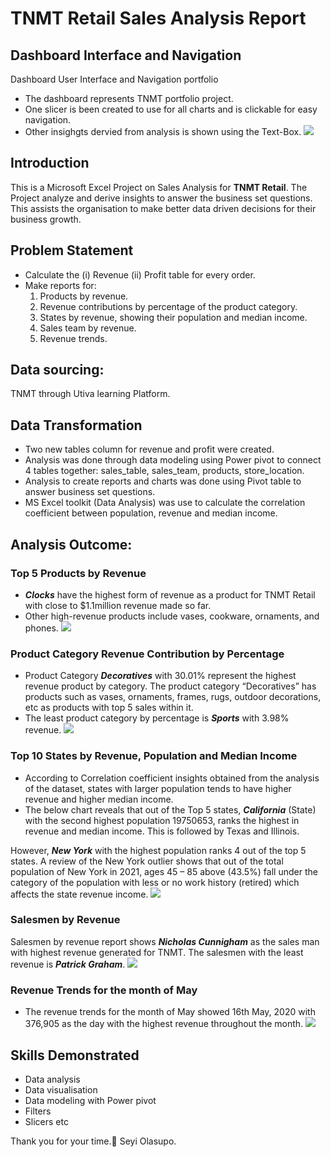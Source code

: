 # TNMT Retail Sales Analysis Report

## Dashboard Interface and Navigation
Dashboard User Interface and Navigation portfolio
- The dashboard represents TNMT portfolio project.
- One slicer is been created to use for all charts and is clickable for easy navigation.
- Other insighgts dervied from analysis is shown using the Text-Box.
![](TNMT_Sales_Report_Dashboard.png)

## Introduction
This is a Microsoft Excel Project on Sales Analysis for **TNMT Retail**. 
The Project analyze and derive insights to answer the business set questions. 
This assists the organisation to make better data driven decisions for their business growth.

## Problem Statement
- Calculate the (i) Revenue (ii) Profit table for every order.
- Make reports for:
  1. Products by revenue.
  2. Revenue contributions by percentage of the product category.
  3. States by revenue, showing their population and median income.
  4. Sales team by revenue.
  5. Revenue trends.

## Data sourcing:
TNMT through Utiva learning Platform.

## Data Transformation
- Two new tables column for revenue and profit were created.
- Analysis was done through data modeling using Power pivot to connect 4 tables together: sales_table, sales_team, products, store_location.
- Analysis to create reports and charts was done using Pivot table to answer business set questions.
- MS Excel toolkit (Data Analysis) was use to calculate the correlation coefficient between population, revenue and median income.

## Analysis Outcome:

### Top 5 Products by Revenue
- _**Clocks**_ have the highest form of revenue as a product for TNMT Retail with close to $1.1million revenue made so far.
- Other high-revenue products include vases, cookware, ornaments, and phones.
![](Top_5_Product_by_Revenue.png)

### Product Category Revenue Contribution by Percentage
- Product Category _**Decoratives**_ with 30.01% represent the highest revenue product by category. The product category “Decoratives” has products such as vases, ornaments, frames, rugs, outdoor decorations, etc as products with top 5 sales within it.
- The least product category by percentage is _**Sports**_ with 3.98% revenue.
![](Product_by_Category.png)

### Top 10 States by Revenue, Population and Median Income
- According to Correlation coefficient insights obtained from the analysis of the dataset, states with larger population tends to have higher revenue and higher median income.
- The below chart reveals that out of the Top 5 states, _**California**_ (State) with the second highest population 19750653, ranks the highest in revenue and median income. This is followed by Texas and Illinois.

However, _**New York**_ with the highest population ranks 4 out of the top 5 states. A review of the New York outlier shows that out of the total population of New York in 2021, ages 45 – 85 above (43.5%) fall under the category of the population with less or no work history (retired) which affects the state revenue income.
![](Top_10_States_by_Revenue_with_Population_&_Median_Income.png)

### Salesmen by Revenue
Salesmen by revenue report shows _**Nicholas Cunnigham**_ as the sales man with highest revenue generated for TNMT.
The salesmen with the least revenue is _**Patrick Graham**_.
![](Salesmen_by_Revenue.png)

### Revenue Trends for the month of May
- The revenue trends for the month of May showed 16th May, 2020 with 376,905 as the day with the highest revenue throughout the month.
![](Revenue_Trends.png)

## Skills Demonstrated
- Data analysis
- Data visualisation
- Data modeling with Power pivot
- Filters
- Slicers etc

Thank you for your time.🤝
Seyi Olasupo. 
